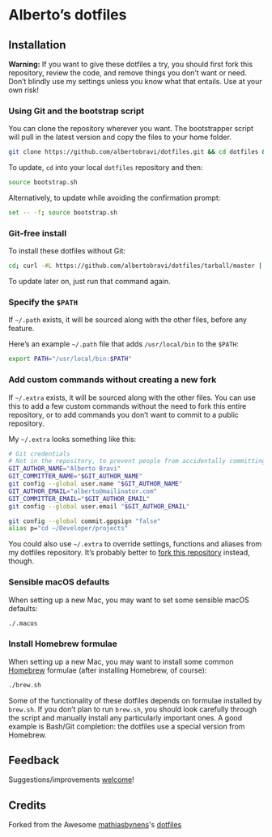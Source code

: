 # Alberto’s dotfiles

## Installation

**Warning:** If you want to give these dotfiles a try, you should first fork this repository, review the code, and remove things you don’t want or need. Don’t blindly use my settings unless you know what that entails. Use at your own risk!

### Using Git and the bootstrap script

You can clone the repository wherever you want. The bootstrapper script will pull in the latest version and copy the files to your home folder.

```bash
git clone https://github.com/albertobravi/dotfiles.git && cd dotfiles && source bootstrap.sh
```

To update, `cd` into your local `dotfiles` repository and then:

```bash
source bootstrap.sh
```

Alternatively, to update while avoiding the confirmation prompt:

```bash
set -- -f; source bootstrap.sh
```

### Git-free install

To install these dotfiles without Git:

```bash
cd; curl -#L https://github.com/albertobravi/dotfiles/tarball/master | tar -xzv --strip-components 1 --exclude={README.md,LICENSE,bootstrap.sh,.osx,brew.sh}
```

To update later on, just run that command again.

### Specify the `$PATH`

If `~/.path` exists, it will be sourced along with the other files, before any feature.

Here’s an example `~/.path` file that adds `/usr/local/bin` to the `$PATH`:

```bash
export PATH="/usr/local/bin:$PATH"
```

### Add custom commands without creating a new fork

If `~/.extra` exists, it will be sourced along with the other files. You can use this to add a few custom commands without the need to fork this entire repository, or to add commands you don’t want to commit to a public repository.

My `~/.extra` looks something like this:

```bash
# Git credentials
# Not in the repository, to prevent people from accidentally committing under my name
GIT_AUTHOR_NAME="Alberto Bravi"
GIT_COMMITTER_NAME="$GIT_AUTHOR_NAME"
git config --global user.name "$GIT_AUTHOR_NAME"
GIT_AUTHOR_EMAIL="alberto@mailinator.com"
GIT_COMMITTER_EMAIL="$GIT_AUTHOR_EMAIL"
git config --global user.email "$GIT_AUTHOR_EMAIL"

git config --global commit.gpgsign "false"
alias p="cd ~/Developer/projects"
```

You could also use `~/.extra` to override settings, functions and aliases from my dotfiles repository. It’s probably better to [fork this repository](https://github.com/albertobravi/dotfiles/fork) instead, though.

### Sensible macOS defaults

When setting up a new Mac, you may want to set some sensible macOS defaults:

```bash
./.macos
```

### Install Homebrew formulae

When setting up a new Mac, you may want to install some common [Homebrew](https://brew.sh/) formulae (after installing Homebrew, of course):

```bash
./brew.sh
```

Some of the functionality of these dotfiles depends on formulae installed by `brew.sh`. If you don’t plan to run `brew.sh`, you should look carefully through the script and manually install any particularly important ones. A good example is Bash/Git completion: the dotfiles use a special version from Homebrew.

## Feedback

Suggestions/improvements
[welcome](https://github.com/albertobravi/dotfiles/issues)!

## Credits

Forked from the Awesome [mathiasbynens](https://github.com/mathiasbynens)'s [dotfiles](https://github.com/mathiasbynens/dotfiles)

